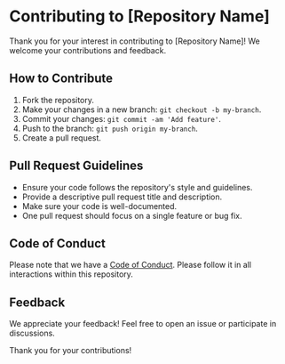 # Contributing to [Repository Name]

Thank you for your interest in contributing to [Repository Name]! We welcome your contributions and feedback.

## How to Contribute

1. Fork the repository.
2. Make your changes in a new branch: `git checkout -b my-branch`.
3. Commit your changes: `git commit -am 'Add feature'`.
4. Push to the branch: `git push origin my-branch`.
5. Create a pull request.

## Pull Request Guidelines

- Ensure your code follows the repository's style and guidelines.
- Provide a descriptive pull request title and description.
- Make sure your code is well-documented.
- One pull request should focus on a single feature or bug fix.

## Code of Conduct

Please note that we have a [Code of Conduct](link-to-your-code-of-conduct). Please follow it in all interactions within this repository.

## Feedback

We appreciate your feedback! Feel free to open an issue or participate in discussions.

Thank you for your contributions!
